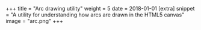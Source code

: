 +++
title = "Arc drawing utility"
weight = 5
date = 2018-01-01
[extra]
snippet = "A utility for understanding how arcs are drawn in the HTML5 canvas"
image = "arc.png"
+++

<link type="text/css" rel="stylesheet" href="/arc.css" />
<div class="arc"></div>
<script type="module" src="/js/arc.js" ></script>
